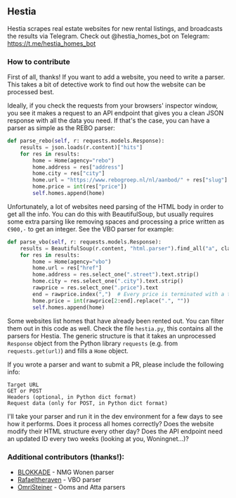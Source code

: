 ## Hestia

Hestia scrapes real estate websites for new rental listings, and broadcasts the results via Telegram. Check out @hestia_homes_bot on Telegram: https://t.me/hestia_homes_bot

### How to contribute

First of all, thanks! If you want to add a website, you need to write a parser. This takes a bit of detective work to find out how the website can be processed best.

Ideally, if you check the requests from your browsers' inspector window, you see it makes a request to an API endpoint that gives you a clean JSON response with all the data you need. If that's the case, you can have a parser as simple as the REBO parser:

```python
def parse_rebo(self, r: requests.models.Response):
    results = json.loads(r.content)["hits"]
    for res in results:
        home = Home(agency="rebo")
        home.address = res["address"]
        home.city = res["city"]
        home.url = "https://www.rebogroep.nl/nl/aanbod/" + res["slug"]
        home.price = int(res["price"])
        self.homes.append(home)
```

Unfortunately, a lot of websites need parsing of the HTML body in order to get all the info. You can do this with BeautifulSoup, but usually requires some extra parsing like removing spaces and processing a price written as `€900,-` to get an integer. See the VBO parser for example:

```python
def parse_vbo(self, r: requests.models.Response):
    results = BeautifulSoup(r.content, "html.parser").find_all("a", class_="propertyLink")
    for res in results:
        home = Home(agency="vbo")
        home.url = res["href"]
        home.address = res.select_one(".street").text.strip()
        home.city = res.select_one(".city").text.strip()
        rawprice = res.select_one(".price").text
        end = rawprice.index(",")  # Every price is terminated with a trailing ,
        home.price = int(rawprice[2:end].replace(".", ""))
        self.homes.append(home)
```

Some websites list homes that have already been rented out. You can filter them out in this code as well. Check the file `hestia.py`, this contains all the parsers for Hestia. The generic structure is that it takes an unprocessed `Response` object from the Python library `requests` (e.g. from `requests.get(url)`) and fills a `Home` object.

If you wrote a parser and want to submit a PR, please include the following info:

```
Target URL
GET or POST
Headers (optional, in Python dict format)
Request data (only for POST, in Python dict format)
```

I'll take your parser and run it in the dev environment for a few days to see how it performs. Does it process all homes correctly? Does the website modify their HTML structure every other day? Does the API endpoint need an updated ID every two weeks (looking at you, Woningnet...)?

### Additional contributors (thanks!):
* [BLOKKADE](https://github.com/BLOKKADE) - NMG Wonen parser
* [Rafaeltheraven](https://github.com/Rafaeltheraven) - VBO parser
* [OmriSteiner](https://github.com/OmriSteiner) - Ooms and Atta parsers
